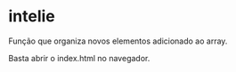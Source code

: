 # intelie
Função que organiza novos elementos adicionado ao array.

Basta abrir o index.html no navegador. 

